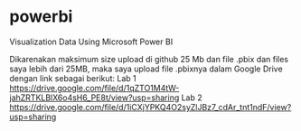 # powerbi
Visualization Data Using Microsoft Power BI

Dikarenakan maksimum size upload di github 25 Mb dan file .pbix dan files saya lebih dari 25MB, maka saya upload file .pbixnya dalam Google Drive dengan link sebagai berikut:
Lab 1
https://drive.google.com/file/d/1qZTO1M4tW-jahZRTKLBlX6o4sH6_PE8t/view?usp=sharing
Lab 2
https://drive.google.com/file/d/1iCXjYPKQ4O2syZlJBz7_cdAr_tnt1ndF/view?usp=sharing
